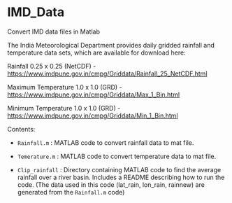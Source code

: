 # IMD_Data
Convert IMD data files in Matlab

The India Meteorological Department provides daily gridded rainfall and temperature data sets, which are available for download here:

Rainfall 0.25 x 0.25 (NetCDF) - https://www.imdpune.gov.in/cmpg/Griddata/Rainfall_25_NetCDF.html

Maximum Temperature 1.0 x 1.0 (GRD) - https://www.imdpune.gov.in/cmpg/Griddata/Max_1_Bin.html

Minimum Temperature 1.0 x 1.0 (GRD) - https://www.imdpune.gov.in/cmpg/Griddata/Min_1_Bin.html

Contents:

* `Rainfall.m` : MATLAB code to convert rainfall data to mat file.
  
* `Temerature.m` : MATLAB code to convert temperature data to mat file.
  
* `Clip_rainfall` : Directory containing MATLAB code to find the average rainfall over a river basin. Includes a README describing how to run the code. (The data used in this code (lat_rain, lon_rain, rainnew) are generated from the `Rainfall.m` code)
